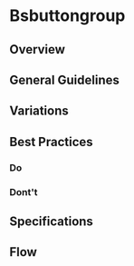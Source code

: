 # Bsbuttongroup

## Overview

## General Guidelines

## Variations

## Best Practices

### Do

### Dont't

## Specifications

## Flow
